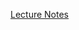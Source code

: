 [Lecture Notes](https://flex-web.compass.lighthouselabs.ca/activities/586/lectures/22?workbook_id=flex-m04w8)
